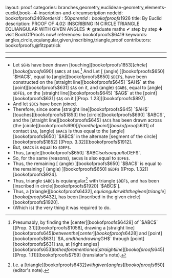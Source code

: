 layout: proof
categories: branches,geometry,euclidean-geometry,elements-euclid,book--4-inscription-and-circumscription
nodeid: bookofproofs$2409
orderid: 50
parentid: bookofproofs$1926
title: By Euclid
description: PROOF OF 4.02: INSCRIBING IN CIRCLE TRIANGLE EQUIANGULAR WITH GIVEN ANGLES &#9733; graduate maths &#10004; step by step &#10010; visit BookOfProofs now!
references: bookofproofs$6419
keywords: angles,circle,equiangular,given,inscribing,triangle,proof
contributors: bookofproofs,@fitzpatrick

---


---



* Let `$GH$` have been drawn [touching][bookofproofs$1853] [circle][bookofproofs$690] `$ABC$` at `$A$`.[^1] And Let [ (angle) ][bookofproofs$650] `$HAC$`, equal to [angle][bookofproofs$650] `$DEF$`, have been constructed on the [straight line][bookofproofs$645] `$AH$` at the [point][bookofproofs$631] `$A$` on it, and (angle) `$GAB$`, equal to [angle] `$DFE$`, on the [straight line][bookofproofs$645] `$AG$` at the [point][bookofproofs$631] `$A$` on it [[Prop. 1.23]][bookofproofs$897].
* And let `$BC$` have been joined.
* Therefore, since some [straight line][bookofproofs$645] `$AH$` [touches][bookofproofs$1853] the [circle][bookofproofs$690] `$ABC$`, and the [straight line][bookofproofs$645] `$AC$` has been drawn across (the [circle][bookofproofs$690]) from the [point][bookofproofs$631] of contact `$A$`, (angle) `$HAC$` is thus equal to the [angle][bookofproofs$650] `$ABC$` in the alternate [segment of the circle][bookofproofs$1852] [[Prop. 3.32]][bookofproofs$1912].
* But, `$HAC$` is equal to `$DEF$`.
* Thus, [angle][bookofproofs$650] `$ABC$` is also equal to `$DEF$`.
* So, for the same (reasons), `$ACB$` is also equal to `$DFE$`.
* Thus, the remaining [ (angle) ][bookofproofs$650] `$BAC$` is equal to the remaining [ (angle) ][bookofproofs$650] `$EDF$` [[Prop. 1.32]][bookofproofs$924].
* Thus, triangle `$ABC$` is equiangular[^2] with triangle `$DEF$`, and has been [inscribed in circle][bookofproofs$1920] `$ABC$`].
* Thus, a [triangle][bookofproofs$6432], equiangular with the given [triangle][bookofproofs$6432], has been [inscribed in the given circle][bookofproofs$1920].
* (Which is) the very thing it was required to do.

[^1]: Presumably, by finding the [center][bookofproofs$6428] of `$ABC$` [[Prop. 3.1]][bookofproofs$1058], drawing a [straight line][bookofproofs$645] between the [center][bookofproofs$6428] and [point][bookofproofs$631] `$A$`, and then drawing `$GH$` through [point][bookofproofs$631] `$A$`, at [right angles][bookofproofs$653] to the aforementioned [straight line][bookofproofs$645] [[Prop. 1.11]][bookofproofs$759] (translator's note).

[^2]: I.e. a [triangle][bookofproofs$6432] with given [angles][bookofproofs$650] (editor's note).
